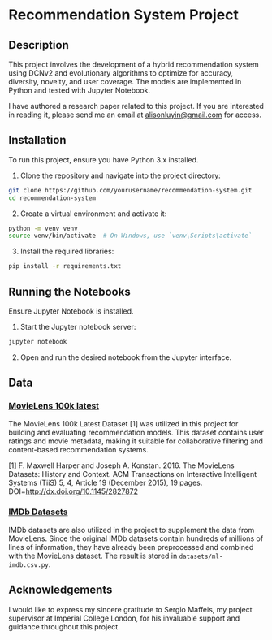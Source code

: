 # Recommendation System Project
## Description
This project involves the development of a hybrid recommendation system using DCNv2 and evolutionary algorithms to optimize for accuracy, diversity, novelty, and user coverage. The models are implemented in Python and tested with Jupyter Notebook.

I have authored a research paper related to this project. If you are interested in reading it, please send me an email at [alisonluyin@gmail.com](mailto:alisonluyin@gmail.com) for access.

## Installation

To run this project, ensure you have Python 3.x installed.
1. Clone the repository and navigate into the project directory:

```bash
git clone https://github.com/yourusername/recommendation-system.git
cd recommendation-system
```

2. Create a virtual environment and activate it:
```bash
python -m venv venv
source venv/bin/activate  # On Windows, use `venv\Scripts\activate`
```

3. Install the required libraries:
```bash
pip install -r requirements.txt
```

## Running the Notebooks
Ensure Jupyter Notebook is installed.
1. Start the Jupyter notebook server:
```bash
jupyter notebook
```
2. Open and run the desired notebook from the Jupyter interface.

## Data
### [MovieLens 100k latest](https://grouplens.org/datasets/movielens/)
The MovieLens 100k Latest Dataset [1] was utilized in this project for building and evaluating recommendation models. This dataset contains user ratings and movie metadata, making it suitable for collaborative filtering and content-based recommendation systems.

[1] F. Maxwell Harper and Joseph A. Konstan. 2016. The MovieLens Datasets: History and Context. ACM Transactions on Interactive Intelligent Systems (TiiS) 5, 4, Article 19 (December 2015), 19 pages. DOI=http://dx.doi.org/10.1145/2827872

### [IMDb Datasets](https://datasets.imdbws.com/)
IMDb datasets are also utilized in the project to supplement the data from MovieLens. Since the original IMDb datasets contain hundreds of millions of lines of information, they have already been preprocessed and combined with the MovieLens dataset. The result is stored in `datasets/ml-imdb.csv.py`.

## Acknowledgements
I would like to express my sincere gratitude to Sergio Maffeis, my project supervisor at Imperial College London, for his invaluable support and guidance throughout this project.
